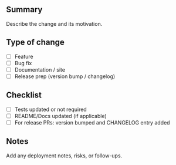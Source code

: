 ## Summary

Describe the change and its motivation.

## Type of change

- [ ] Feature
- [ ] Bug fix
- [ ] Documentation / site
- [ ] Release prep (version bump / changelog)

## Checklist

- [ ] Tests updated or not required
- [ ] README/Docs updated (if applicable)
- [ ] For release PRs: version bumped and CHANGELOG entry added

## Notes

Add any deployment notes, risks, or follow-ups.


